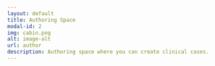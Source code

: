 ```yaml
---
layout: default
title: Authoring Space
modal-id: 2
img: cabin.png
alt: image-alt
url: author
description: Authoring space where you can create clinical cases.
---
```

